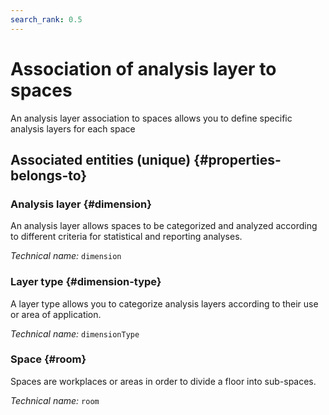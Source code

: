 ```yaml
---
search_rank: 0.5
---    
```

# Association of analysis layer to spaces
<!--- THIS FILE IS GENERATED PLEASE DO NOT EDIT IT DIRECTLY --->

An analysis layer association to spaces allows you to define specific analysis layers for each space

<OH code="dimensionRoom"/>







## Associated entities (unique) {#properties-belongs-to}

### Analysis layer {#dimension}

An analysis layer allows spaces to be categorized and analyzed according to different criteria for statistical and reporting analyses.

*Technical name:* ```dimension```
<PH code="dimensionRoom:dimension"/>

### Layer type {#dimension-type}

A layer type allows you to categorize analysis layers according to their use or area of application.

*Technical name:* ```dimensionType```
<PH code="dimensionRoom:dimensionType"/>

### Space {#room}

Spaces are workplaces or areas in order to divide a floor into sub-spaces.

*Technical name:* ```room```
<PH code="dimensionRoom:room"/>





